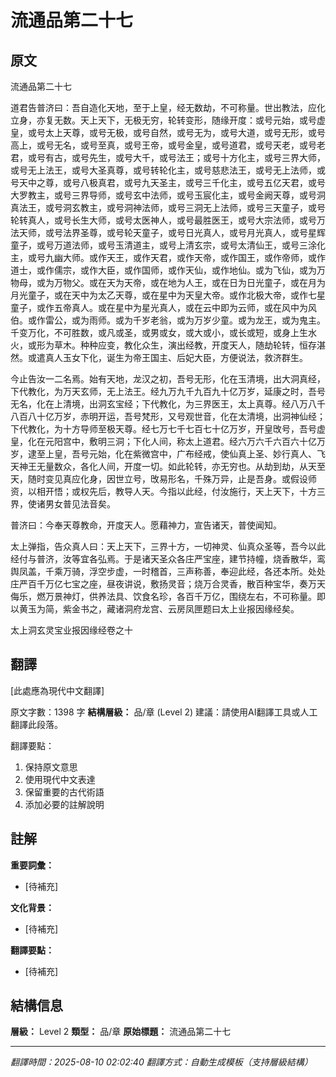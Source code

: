 # 流通品第二十七

## 原文

流通品第二十七

道君告普济曰：吾自造化天地，至于上皇，经无数劫，不可称量。世出教法，应化立身，亦复无数。天上天下，无极无穷，轮转变形，随缘开度：或号元始，或号虚皇，或号太上天尊，或号无极，或号自然，或号无为，或号大道，或号无形，或号高上，或号无名，或号至真，或号王帝，或号金皇，或号道君，或号天老，或号老君，或号有古，或号先生，或号大千，或号法王；或号十方化主，或号三界大师，或号无上法王，或号大圣真尊，或号转轮化主，或号慈悲法王，或号无上法师，或号天中之尊，或号八极真君，或号九天圣主，或号三千化主，或号五亿天君，或号大罗教主，或号三界导师，或号玄中法师，或号玉宸化主，或号金阙天尊，或号洞真法王，或号洞玄教主，或号洞神法师，或号三洞无上法师，或号三天童子，或号轮转真人，或号长生大师，或号太医神人，或号最胜医王，或号大宗法师，或号万法天师，或号法界圣尊，或号轮天童子，或号日光真人，或号月光真人，或号星辉童子，或号万道法师，或号玉清道主，或号上清玄宗，或号太清仙王，或号三涂化主，或号九幽大师。或作天王，或作天君，或作天帝，或作国王，或作帝师，或作道士，或作儒宗，或作大臣，或作国师，或作天仙，或作地仙。或为飞仙，或为万物母，或为万物父。或在天为天帝，或在地为人王，或在日为日光童子，或在月为月光童子，或在天中为太乙天尊，或在星中为天皇大帝。或作北极大帝，或作七星童子，或作五帝真人。或在星中为星光真人，或在云中即为云师，或在风中为风伯。或作雷公，或为雨师。或为千岁老翁，或为万岁少童。或为龙王，或为鬼主。千变万化，不可胜数，或凡或圣，或男或女，或大或小，或长或短，或身上生水火，或形为草木。种种应变，教化众生，演出经教，开度天人，随劫轮转，恒存湛然。或遣真人玉女下化，诞生为帝王国主、后妃大臣，方便说法，救济群生。

今止告汝一二名焉。始有天地，龙汉之初，吾号无形，化在玉清境，出大洞真经，下代教化，为万天玄师，无上法王。经九万九千九百九十亿万岁，延康之时，吾号无名，化在上清境，出洞玄宝经；下代教化，为三界医王，太上真尊。经八万八千八百八十亿万岁，赤明开运，吾号梵形，又号观世音，化在太清境，出洞神仙经；下代教化，为十方导师至极天尊。经七万七千七百七十亿万岁，开皇攺号，吾号虚皇，化在元阳宫中，敷明三洞；下化人间，称太上道君。经六万六千六百六十亿万岁，逮至上皇，吾号元始，化在紫微宫中，广布经戒，使仙真上圣、妙行真人、飞天神王无量数众，各化人间，开度一切。如此轮转，亦无穷也。从劫到劫，从天至天，随时变见真应化身，因世立号，攺易形名，千殊万异，止是吾身。或假设师资，以相开悟；或权先后，教导人天。今指以此经，付汝施行，天上天下，十方三界，使诸男女普见法音矣。

普济曰：今奉天尊教命，开度天人。愿藉神力，宣告诸天，普使闻知。

太上弹指，告众真人曰：天上天下，三界十方，一切神灵、仙真众圣等，吾今以此经付与普济，汝等宜各弘焉。于是诸天圣众各庄严宝座，建节持幢，烧香散华，鸾舆凤盖，千乘万骑，浮空步虚，一时稽首，三声称善，奉迎此经，各还本所。处处庄严百千万亿七宝之座，昼夜讲说，敷扬灵音；烧万合灵香，散百种宝华，奏万天侮乐，燃万景神灯，供养法具、饮食名珍，各百千万亿，围绕左右，不可称量。即以黄玉为简，紫金书之，藏诸洞府龙宫、云房凤匣题曰太上业报因缘经矣。

太上洞玄灵宝业报因缘经卷之十

## 翻譯

[此處應為現代中文翻譯]

原文字數：1398 字
**結構層級：** 品/章 (Level 2)
建議：請使用AI翻譯工具或人工翻譯此段落。

翻譯要點：
1. 保持原文意思
2. 使用現代中文表達
3. 保留重要的古代術語
4. 添加必要的註解說明

## 註解

**重要詞彙：**
- [待補充]

**文化背景：**
- [待補充]

**翻譯要點：**
- [待補充]

## 結構信息

**層級：** Level 2
**類型：** 品/章
**原始標題：** 流通品第二十七

---
*翻譯時間：2025-08-10 02:02:40*
*翻譯方式：自動生成模板（支持層級結構）*

